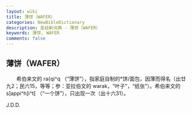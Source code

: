 ```yaml
---
layout: wiki
title: 薄饼（WAFER）
categories: NewBibleDictionary
description: 圣经新词典 - 薄饼（WAFER）
keywords: 薄饼, WAFER
comments: false
---
```


## 薄饼（WAFER）

　　希伯来文的 ra{qi^q （“薄饼”），指家庭自制的*饼/面包，因薄而得名（出廿九2；民六15，等等；参：亚拉伯文的 warak，“叶子”，“纸张”）。希伯来文的 s]appi^h]i^t[ （“一个饼”），只出现一次（出十六31）。

J.D.D.








